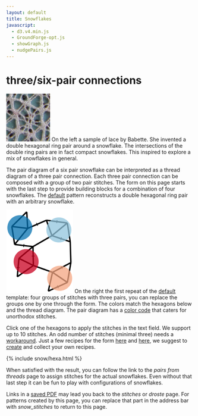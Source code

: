 ```yaml
---
layout: default
title: Snowflakes
javascript:
  - d3.v4.min.js
  - GroundForge-opt.js
  - showGraph.js
  - nudgePairs.js
---
```


three/six-pair connections
==========================

![sample](sample.png?align=left)
On the left a sample of lace by Babette.
She invented a double hexagonal ring pair around a snowflake.
The intersections of the double ring pairs are in fact compact snowflakes.
This inspired to explore a mix of snowflakes in general. 

The pair diagram of a six pair snowflake can be interpreted
as a thread diagram of a three pair connection. 
Each three pair connection can be composed with a group of two pair stitches.
The form on this page starts with the last step to provide building blocks for a combination of four snowflakes. 
The [default](?) pattern reconstructs a double hexagonal ring pair with an arbitrary snowflake.

![](capture-extract.svg?align=right)
On the right the first repeat of the [default](?) template: 
four groups of stitches with three pairs, you can replace the groups one by one through the form.
The colors match the hexagons below and the thread diagram.
The pair diagram has a [color code] that caters for unorthodox stitches.

Click one of the hexagons to apply the stitches in the text field.
We support up to 10 stitches.
An odd number of stitches (minimal three) needs a [workaround].
Just a few recipes for the form [here](/MAE-gf/docs/snow-stitches/563412-145236.svg)
and [here](/MAE-gf/docs/misca#3-paired-join),
we suggest to [create](/MAE-gf/docs/snow-stitches/#pair-diagrams-interpreted-as-thread-diagrams-with-blobs)
and collect your own recipes.

[MAE-gf]: /MAE-gf/docs/snow-stitches/#examples
[color code]: /GroundForge-help/color-rules
[workaround]: https://github.com/d-bl/GroundForge/blob/master/docs/_includes/snow/README.md#odd-number-of-stitches
[saved PDF]: /GroundForge-help/clips/print-as-pdf

<script>{% include snow/hexa.js %}</script>
{% include snow/hexa.html %}

When satisfied with the result, you can follow the link to the _pairs from threads_ page to assign stitches for the actual snowflakes.
Even without that last step it can be fun to play with configurations of snowflakes.

Links in a [saved PDF] may lead you back to the _stitches_ or _droste_ page. 
For patterns created by this page, you can replace that part in the address bar
with _snow_stitches_ to return to this page.

